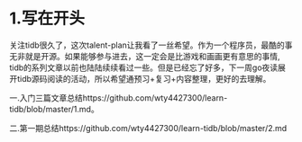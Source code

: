 # 1.写在开头
关注tidb很久了，这次talent-plan让我看了一丝希望。作为一个程序员，最酷的事无非就是开源。如果能够参与进去，这一定会是比游戏和画画更有意思的事情,
tidb的系列文章以前也陆陆续续看过一些。但是已经忘了好多，下一周go夜读展开tidb源码阅读的活动，所以希望通预习+复习+内容整理，更好的去理解。

一.入门三篇文章总结https://github.com/wty4427300/learn-tidb/blob/master/1.md。

二.第一期总结https://github.com/wty4427300/learn-tidb/blob/master/2.md

